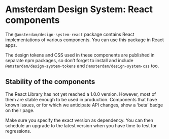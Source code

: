 <!-- @license CC0-1.0 -->

# Amsterdam Design System: React components

The `@amsterdam/design-system-react` package contains React implementations of various components.
You can use this package in React apps.

The design tokens and CSS used in these components are published in separate npm packages,
so don’t forget to install and include `@amsterdam/design-system-tokens` and `@amsterdam/design-system-css` too.

## Stability of the components

The React Library has not yet reached a 1.0.0 version.
However, most of them are stable enough to be used in production.
Components that have known issues, or for which we anticipate API changes, show a ‘beta’ badge on their page.

Make sure you specify the exact version as dependency.
You can then schedule an upgrade to the latest version when you have time to test for regressions.
